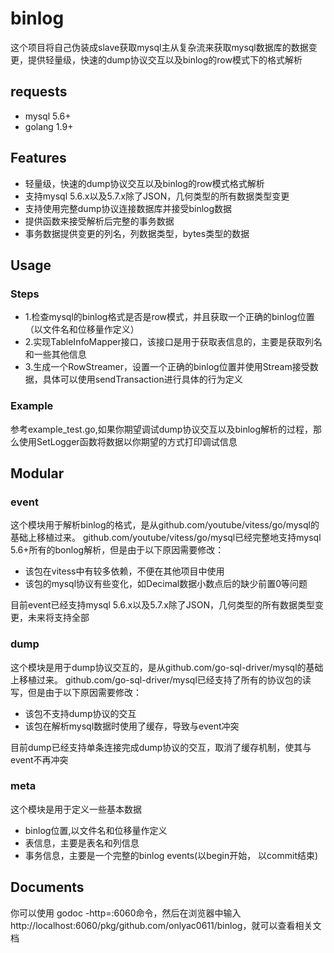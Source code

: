 # binlog
这个项目将自己伪装成slave获取mysql主从复杂流来获取mysql数据库的数据变更，提供轻量级，快速的dump协议交互以及binlog的row模式下的格式解析

## requests
+ mysql 5.6+
+ golang 1.9+

## Features
+ 轻量级，快速的dump协议交互以及binlog的row模式格式解析
+ 支持mysql 5.6.x以及5.7.x除了JSON，几何类型的所有数据类型变更
+ 支持使用完整dump协议连接数据库并接受binlog数据
+ 提供函数来接受解析后完整的事务数据
+ 事务数据提供变更的列名，列数据类型，bytes类型的数据

## Usage
### Steps
+ 1.检查mysql的binlog格式是否是row模式，并且获取一个正确的binlog位置（以文件名和位移量作定义）
+ 2.实现TableInfoMapper接口，该接口是用于获取表信息的，主要是获取列名和一些其他信息
+ 3.生成一个RowStreamer，设置一个正确的binlog位置并使用Stream接受数据，具体可以使用sendTransaction进行具体的行为定义

### Example
参考example_test.go,如果你期望调试dump协议交互以及binlog解析的过程，那么使用SetLogger函数将数据以你期望的方式打印调试信息

## Modular
### event
这个模块用于解析binlog的格式，是从github.com/youtube/vitess/go/mysql的基础上移植过来。
github.com/youtube/vitess/go/mysql已经完整地支持mysql 5.6+所有的bonlog解析，但是由于以下原因需要修改：
+ 该包在vitess中有较多依赖，不便在其他项目中使用
+ 该包的mysql协议有些变化，如Decimal数据小数点后的缺少前置0等问题

目前event已经支持mysql 5.6.x以及5.7.x除了JSON，几何类型的所有数据类型变更，未来将支持全部

### dump
这个模块是用于dump协议交互的，是从github.com/go-sql-driver/mysql的基础上移植过来。
github.com/go-sql-driver/mysql已经支持了所有的协议包的读写，但是由于以下原因需要修改：
+ 该包不支持dump协议的交互
+ 该包在解析mysql数据时使用了缓存，导致与event冲突

目前dump已经支持单条连接完成dump协议的交互，取消了缓存机制，使其与event不再冲突

### meta
这个模块是用于定义一些基本数据
+ binlog位置,以文件名和位移量作定义
+ 表信息，主要是表名和列信息
+ 事务信息，主要是一个完整的binlog events(以begin开始， 以commit结束)

## Documents
你可以使用 godoc -http=:6060命令，然后在浏览器中输入http://localhost:6060/pkg/github.com/onlyac0611/binlog，就可以查看相关文档 